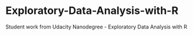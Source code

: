 # Exploratory-Data-Analysis-with-R
Student work from Udacity Nanodegree - Exploratory Data Analysis with R
